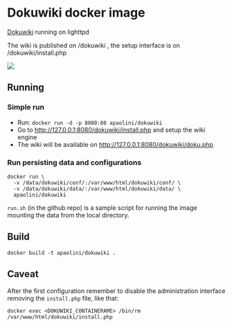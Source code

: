 Dokuwiki docker image
=====================

[Dokuwiki](https://www.dokuwiki.org/) running on lighttpd

The wiki is published on /dokuwiki , the setup interface is on
/dokuwiki/install.php

[![](https://images.microbadger.com/badges/image/apaolini/dokuwiki.svg)](https://microbadger.com/images/apaolini/dokuwiki "Get your own image badge on microbadger.com")

Running
-------

### Simple run ###

* Run: `docker run -d -p 8080:80 apaolini/dokuwiki`
* Go to http://127.0.0.1:8080/dokuwiki/install.php and setup the wiki engine
* The wiki will be available on http://127.0.0.1:8080/dokuwiki/doku.php

### Run persisting data and configurations ###
```
docker run \
  -v /data/dokuwiki/conf/:/var/www/html/dokuwiki/conf/ \
  -v /data/dokuwiki/data/:/var/www/html/dokuwiki/data/ \
  apaolini/dokuwiki
```
`run.sh` (in the github repo) is a sample script for running the image mounting the data from the local directory.

Build
-----
    docker build -t apaolini/dokuwiki .

Caveat
------
After the first configuration remember to disable the administration interface removing the `install.php` file, like that:

    docker exec <DOKUWIKI_CONTAINERAME> /bin/rm /var/www/html/dokuwiki/install.php
